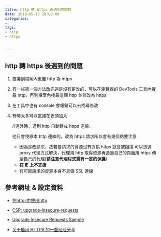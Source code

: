 ```yaml
---
title: http 轉 https 後遇到的問題
date: 2019-05-15 18:00:00
categories: 
- 
tags:
- http
- https


---
```


## http 轉 https 後遇到的問題

1. 直接到檔案內重置 http 為 https

2. 有一些第一個方法改完還是沒有更改的，可以在瀏覽器的 DevTools 工具內搜尋 http，再到檔案內找尋這個 http 並修改為 https

3. 在工具中也有 console 會報錯可以去找尋修改

4. 有時太多可以直接在表頭加入

   <meta http-equiv="Content-Security-Policy" content="upgrade-insecure-requests">
   //連外時，遇到 http 自動轉成 https 連線。

   他只會使原本 http 連線的，改為 https 請求所以會有幾個點要注意

   - 因為是改請求，故若要請求的資源沒有提供 https 就會被阻擋
     可以透過 proxy 代理方式解決，代理用 http 取得資源再透過自己的頁面用 https 傳給自己的代理(**請注意代理程式需有一定的保護**)
   - **在 IE 上不支援**
   - 有可能請求的資源本身不具備 SSL 連線





## 參考網址 & 設定資料

- [在https中使用http](https://ithelp.ithome.com.tw/questions/10185482 "bizpro大有解答")

- [CSP: upgrade-insecure-requests](https://developer.mozilla.org/en-US/docs/Web/HTTP/Headers/Content-Security-Policy/upgrade-insecure-requests "在那些瀏覽器上不支援")

- [Upgrade Insecure Requests Sample](https://googlechrome.github.io/samples/csp-upgrade-insecure-requests/ "GOOGLE的示範")

- [关于启用 HTTPS 的一些经验分享](https://imququ.com/post/sth-about-switch-to-https.html)
